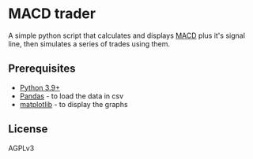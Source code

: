 # MACD trader

A simple python script that calculates and displays [MACD](https://en.wikipedia.org/wiki/MACD) plus it's signal line, then simulates a series of trades using them.

## Prerequisites
* [Python 3.9+](https://www.python.org/)
* [Pandas](https://pandas.pydata.org/) - to load the data in csv
* [matplotlib](https://matplotlib.org/) - to display the graphs

## License
AGPLv3
